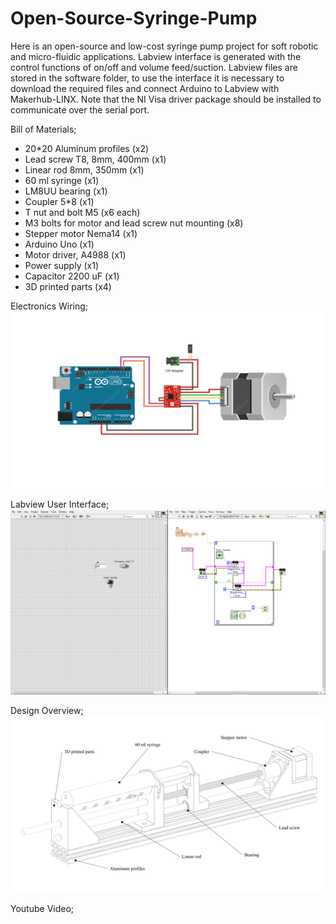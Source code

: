# Open-Source-Syringe-Pump
Here is an open-source and low-cost syringe pump project for soft robotic and micro-fluidic applications. Labview interface is generated with the control functions of on/off and volume feed/suction. Labview files are stored in the software folder, to use the interface it is necessary to download the required files and connect Arduino to Labview with Makerhub-LINX. Note that the NI Visa driver package should be installed to communicate over the serial port.

Bill of Materials;
- 20*20 Aluminum profiles (x2)
- Lead screw T8, 8mm, 400mm (x1)
- Linear rod 8mm, 350mm (x1)
- 60 ml syringe (x1)
- LM8UU bearing (x1)
- Coupler 5*8 (x1)
- T nut and bolt M5 (x6 each)
- M3 bolts for motor and lead screw nut mounting (x8)
- Stepper motor Nema14 (x1)
- Arduino Uno (x1)
- Motor driver, A4988 (x1)
- Power supply (x1)
- Capacitor 2200 uF (x1)
- 3D printed parts (x4)

Electronics Wiring;
![](03_Images/circuit.jpg)

Labview User Interface;
![](03_Images/Labview.PNG)

Design Overview;
![](03_Images/design.jpg)

Youtube Video;
